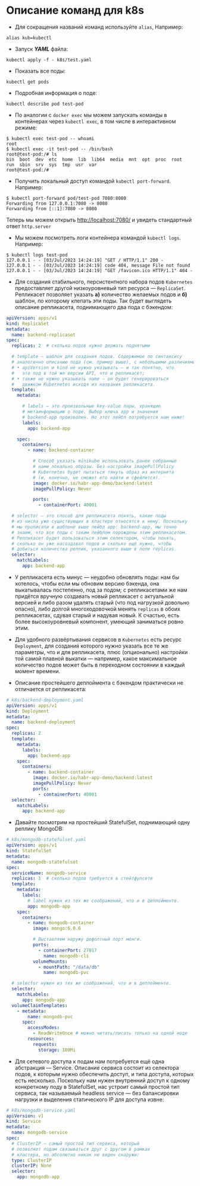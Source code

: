 # Описание команд для **k8s**

- Для сокращения названий команд используйте `alias`, Например:
```shell
alias kub=kubectl
```
- Запуск _**YAML**_ файла:
```shell
kubectl apply -f - k8s/test.yaml
```
- Показать все поды:
```shell
kubectl get pods
```
- Подробная информация о поде:
```shell
kubectl describe pod test-pod
```
- По аналогии с `docker exec` мы можем запускать команды в контейнерах через `kubectl exec`, в том числе в интерактивном режиме:
```
$ kubectl exec test-pod -- whoami
root
$ kubectl exec -it test-pod -- /bin/bash
root@test-pod:/# ls
bin  boot  dev  etc  home  lib  lib64  media  mnt  opt  proc  root  run  sbin  srv  sys  tmp  usr  var
root@test-pod:/# 
```

- Получить локальный доступ командой `kubectl port-forward`. Например:
```
$ kubectl port-forward pod/test-pod 7080:8080
Forwarding from 127.0.0.1:7080 -> 8080
Forwarding from [::1]:7080 -> 8080
```

Теперь мы можем открыть [http://localhost:7080/](http://localhost:7080/) и увидеть стандартный ответ `http.server`

- Мы можем посмотреть логи контейнера командой `kubectl logs`. Например:

```
$ kubectl logs test-pod
127.0.0.1 - - [03/Jul/2023 14:24:19] "GET / HTTP/1.1" 200 -
127.0.0.1 - - [03/Jul/2023 14:24:19] code 404, message File not found
127.0.0.1 - - [03/Jul/2023 14:24:19] "GET /favicon.ico HTTP/1.1" 404 -
```


- Для создания стабильного, персистентного набора подов `Kubernetes` 
предоставляет другой низкоуровневый тип ресурса — `ReplicaSet`. 
Репликасет позволяет указать **а)** количество желаемых подов и **б)** шаблон, по которому клепать эти поды. 
Так будет выглядеть описание репликасета, поднимающего два пода с бэкендом:

```yaml
apiVersion: apps/v1
kind: ReplicaSet
metadata:
  name: backend-replicaset
spec:
  replicas: 2  # сколько подов нужно держать поднятыми

  # template — шаблон для создания подов. Содержимое по синтаксису
  # аналогично описанию пода (см. пример выше), с небольшими различиями:
  # • apiVersion и kind не нужно указывать — и так понятно, что
  #   это под в той же версии API, что и репликасет;
  # • также не нужно указывать name — он будет генерироваться
  #   движком Kubernetes исходя из названия репликасета.
  template:
    metadata:

      # labels — это произвольные key-value пары, хранящие 
      # метаинформацию о поде. Выбор ключа app и значения 
      # backend-app произволен. Но этот лейбл потребуется нам ниже!
      labels:
        app: backend-app

    spec:
      containers:
        - name: backend-container

          # Способ указать minikube использовать ранее собранные
          # нами локально образы. Без настройки imagePullPolicy
          # Kubernetes будет пытаться тянуть образ из интернета 
          # (и, конечно, не сможет его найти и сфейлится).
          image: docker.io/habr-app-demo/backend:latest
          imagePullPolicy: Never

          ports:
            - containerPort: 40001

  # selector — это способ для репликасета понять, какие поды
  # из числа уже существующих в кластере относятся к нему. Поскольку
  # мы прописали в шаблоне выше лейбл app: backend-app, мы точно
  # знаем, что все поды с таким лейблом порождены этим репликасетом.
  # Репликасет будет пользоваться этим селектором, чтобы понять,
  # сколько он уже насоздавал подов и сколько ещё нужно, чтобы 
  # добиться количества реплик, указанного выше в поле replicas.
  selector:
    matchLabels:
      app: backend-app
```


- У репликасета есть минус — неудобно обновлять поды: нам бы хотелось, чтобы если 
мы обновим версию бэкенда, она выкатывалась постепенно, под за подом; с репликасетами 
же нам придётся вручную создавать новый репликасет с актуальной версией и либо разом 
удалять старый (что под нагрузкой довольно опасно), либо долгой многоходовочкой менять `replicas` 
в обоих репликасетах, сдувая старый и надувая новый. К счастью, есть более высокоуровневый компонент, 
умеющий заниматься ровно этим.


- Для удобного развёртывания сервисов в `Kubernetes` есть ресурс `Deployment`, 
для создания которого нужно указать все те же параметры, что и для репликасета, 
плюс (опционально) настройки той самой плавной выкатки — например, какое максимальное 
количество подов может быть в переходном состоянии в каждый момент времени.


- Описание простейшего деплоймента с бэкендом практически не отличается от репликасета:
```yaml
# k8s/backend-deployment.yaml
apiVersion: apps/v1
kind: Deployment
metadata:
  name: backend-deployment
spec:
  replicas: 2
  template:
    metadata:
      labels:
        app: backend-app
    spec:
      containers:
        - name: backend-container
          image: docker.io/habr-app-demo/backend:latest
          imagePullPolicy: Never
          ports:
            - containerPort: 40001
  selector:
    matchLabels:
      app: backend-app
```
- Давайте посмотрим на простейший StatefulSet, поднимающий одну реплику MongoDB:

```yaml
# k8s/mongodb-statefulset.yaml
apiVersion: apps/v1
kind: StatefulSet
metadata:
  name: mongodb-statefulset
spec:
  serviceName: mongodb-service
  replicas: 1  # сколько подов требуется в стейтфулсете
  template:
    metadata:
      labels:
        # label нужен из тех же соображений, что и в деплойменте.
        app: mongodb-app
    spec:
      containers:
        - name: mongodb-container
          image: mongo:6.0.6

          # Выставляем наружу дефолтный порт монги.
          ports:
            - containerPort: 27017
              name: mongodb-cli
          volumeMounts:
            - mountPath: "/data/db"
              name: mongodb-pvc

  # selector нужен из тех же соображений, что и в деплойменте.
  selector:
    matchLabels:
      app: mongodb-app
  volumeClaimTemplates:
    - metadata:
        name: mongodb-pvc
      spec:
        accessModes:
          - ReadWriteOnce # можно читать/писать только на одной ноде
        resources:
          requests:
            storage: 100Mi
```
- Для сетевого доступа к подам нам потребуется ещё одна абстракция — Service. Описание сервиса состоит из селектора подов, к которым нужно обеспечить доступ, и типа доступа, которых есть несколько. Поскольку нам нужен внутренний доступ к одному конкретному поду в StatefulSet, нас устроит самый простой тип сервиса, так называемый headless service — без балансировки нагрузки и выделения статического IP для доступа извне:
```yaml
# k8s/mongodb-service.yaml
apiVersion: v1
kind: Service
metadata:
  name: mongodb-service
spec:
  # ClusterIP — самый простой тип сервиса, который 
  # позволяет подам связываться друг с другом в рамках
  # кластера, но абсолютно никак не виден снаружи:
  type: ClusterIP
  clusterIP: None
  selector:
    app: mongodb-app
```




